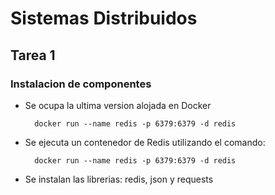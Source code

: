# Sistemas Distribuidos
## Tarea 1

### Instalacion de componentes
- Se ocupa la ultima version alojada en Docker

        docker run --name redis -p 6379:6379 -d redis

- Se ejecuta un contenedor de Redis utilizando el comando:


        docker run --name redis -p 6379:6379 -d redis

- Se instalan las librerias: redis, json y requests